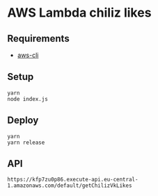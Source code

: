 # AWS Lambda chiliz likes

## Requirements

* [aws-cli](https://docs.aws.amazon.com/cli/latest/userguide/install-macos.html)

## Setup

```
yarn
node index.js
```

## Deploy

```
yarn
yarn release
```

## API

```
https://kfp7zu0p86.execute-api.eu-central-1.amazonaws.com/default/getChilizVkLikes
```
